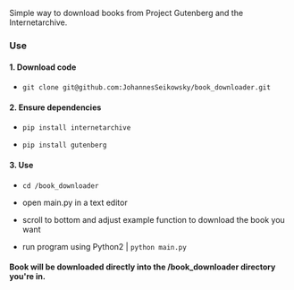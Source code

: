 Simple way to download books from Project Gutenberg and the Internetarchive.

### Use

#### 1. Download code 

- `git clone git@github.com:JohannesSeikowsky/book_downloader.git`

#### 2. Ensure dependencies

- `pip install internetarchive`

- `pip install gutenberg`

#### 3. Use

- `cd /book_downloader`

- open main.py in a text editor

- scroll to bottom and adjust example function to download the book you want

- run program using Python2 | `python main.py`


#### Book will be downloaded directly into the /book_downloader directory you're in.

